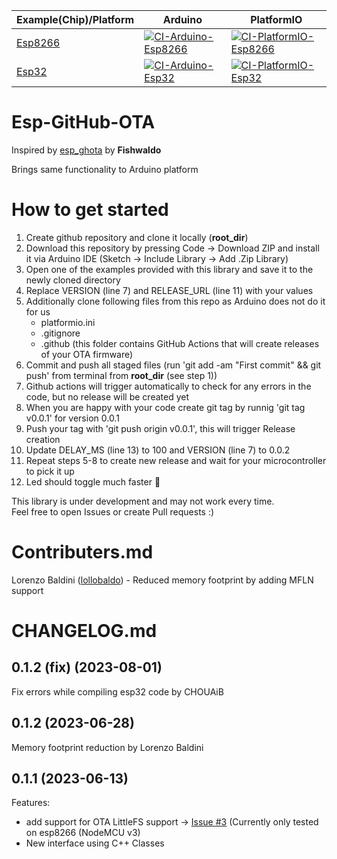 |Example(Chip)/Platform   | Arduino  | PlatformIO  |
|---|---|---|
| [Esp8266](https://github.com/CHOUAiB/Esp-GitHub-OTA/tree/master/examples/esp8266)  | [![CI-Arduino-Esp8266](https://github.com/CHOUAiB/Esp-GitHub-OTA/actions/workflows/ci-arduino-esp8266.yml/badge.svg)](https://github.com/CHOUAiB/Esp-GitHub-OTA/actions/workflows/ci-arduino-esp8266.yml)  | [![CI-PlatformIO-Esp8266](https://github.com/CHOUAiB/Esp-GitHub-OTA/actions/workflows/ci-platformio-esp8266.yml/badge.svg)](https://github.com/CHOUAiB/Esp-GitHub-OTA/actions/workflows/ci-platformio-esp8266.yml)  |
|  [Esp32](https://github.com/CHOUAiB/Esp-GitHub-OTA/tree/master/examples/esp32) | [![CI-Arduino-Esp32](https://github.com/CHOUAiB/Esp-GitHub-OTA/actions/workflows/ci-arduino-esp32.yml/badge.svg)](https://github.com/CHOUAiB/Esp-GitHub-OTA/actions/workflows/ci-arduino-esp32.yml)  | [![CI-PlatformIO-Esp32](https://github.com/CHOUAiB/Esp-GitHub-OTA/actions/workflows/ci-platformio-esp32.yml/badge.svg)](https://github.com/CHOUAiB/Esp-GitHub-OTA/actions/workflows/ci-platformio-esp32.yml)  |

# Esp-GitHub-OTA

Inspired by [esp_ghota](https://github.com/Fishwaldo/esp_ghota) by **Fishwaldo**

Brings same functionality to Arduino platform

# How to get started
1. Create github repository and clone it locally (**root_dir**)
2. Download this repository by pressing Code -> Download ZIP and install it via Arduino IDE (Sketch -> Include Library -> Add .Zip Library)
3. Open one of the examples provided with this library and save it to the newly cloned directory
4. Replace VERSION (line 7) and RELEASE_URL (line 11) with your values
5. Additionally clone following files from this repo as Arduino does not do it for us
    * platformio.ini
    * .gitignore
    * .github (this folder contains GitHub Actions that will create releases of your OTA firmware)
6. Commit and push all staged files (run 'git add -am "First commit" && git push' from terminal from **root_dir** (see step 1))
7. Github actions will trigger automatically to check for any errors in the code, but no release will be created yet
8. When you are happy with your code create git tag by runnig 'git tag v0.0.1' for version 0.0.1
9. Push your tag with 'git push origin v0.0.1', this will trigger Release creation
10. Update DELAY_MS (line 13) to 100 and VERSION (line 7) to 0.0.2
11. Repeat steps 5-8 to create new release and wait for your microcontroller to pick it up
12. Led should toggle much faster 🚨

This library is under development and may not work every time. <br />
Feel free to open Issues or create Pull requests :) 

# Contributers.md
Lorenzo Baldini ([lollobaldo](https://github.com/lollobaldo)) - Reduced memory footprint by adding MFLN support

# CHANGELOG.md

## 0.1.2 (fix) (2023-08-01)
Fix errors while compiling esp32 code by CHOUAiB

## 0.1.2 (2023-06-28)
Memory footprint reduction by Lorenzo Baldini

## 0.1.1 (2023-06-13)

Features:

  - add support for OTA LittleFS support -> [Issue #3](https://github.com/axcap/Esp-GitHub-OTA/issues/3) (Currently only tested on esp8266 (NodeMCU v3)
  - New interface using C++ Classes
